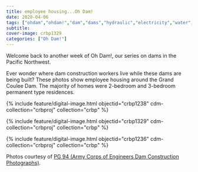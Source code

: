 ```yaml
---
title: employee housing...Oh Dam!
date: 2020-04-06
tags: ["ohdam","ohdam!","dam","dams","hydraulic","electricity","water","irrigation","ColumbiaRiver","columbiariverbasin"]
subtitle: 
cover-image: crbp1329
categories: ["Oh Dam!"]
---
```


Welcome back to another week of Oh Dam!, our series
on dams in the Pacific Northwest.

Ever wonder where dam construction workers live while
these dams are being built? These photos show employee housing around the Grand
Coulee Dam. The majority of homes were 2-bedroom and 3-bedroom permanent type
residences.

{% include feature/digital-image.html objectid="crbp1238" cdm-collection="crbproj" collection="crbp" %}

{% include feature/digital-image.html objectid="crbp1329" cdm-collection="crbproj" collection="crbp" %}

{% include feature/digital-image.html objectid="crbp1236" cdm-collection="crbproj" collection="crbp" %}

Photos courtesy of [PG 94 (Army Corps of Engineers Dam Construction Photographs)](https://archiveswest.orbiscascade.org/ark:/80444/xv165618/op=fstyle.aspx?t=k&amp;q=).
